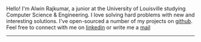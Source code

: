 Hello! I'm Alwin Rajkumar, a junior at the University of Louisville studying Computer Science & Engineering. I love solving hard problems with new and interesting solutions. I've open-sourced a number of my projects on [github](https://github.com/alwnraj). Feel free to connect with me on [linkedin](https://www.linkedin.com/in/alwinrajkumar/) or write me a [mail](alwin.rajkumar@louisville.edu)

------------------------------------------------------------------------------------------------
